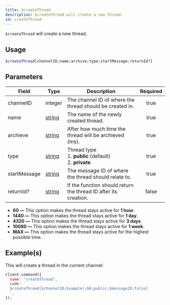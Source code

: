 ```yaml
---
title: $createThread
description: $createThread will create a new thread.
id: createThread
---
```


`$createThread` will create a new thread.

## Usage

```php
$createThread[channelID;name;archive;type;startMessage;returnId?]
```

## Parameters

| Field        | Type                                                                                              | Description                                                      | Required |
| ------------ | ------------------------------------------------------------------------------------------------- | ---------------------------------------------------------------- | :------: |
| channelID    | integer                                                                                           | The channel ID of where the thread should be created in.         |   true   |
| name         | [string](https://developer.mozilla.org/en-US/docs/Web/JavaScript/Reference/Global_Objects/String) | The name of the newly created thread.                            |   true   |
| archieve     | [string](https://developer.mozilla.org/en-US/docs/Web/JavaScript/Reference/Global_Objects/String) | After how much time the thread will be archieved (ms).           |   true   |
| type         | [string](https://developer.mozilla.org/en-US/docs/Web/JavaScript/Reference/Global_Objects/String) | Thread type <br /> 1. **public** (default) <br /> 2. **private** |   true   |
| startMessage | [string](https://developer.mozilla.org/en-US/docs/Web/JavaScript/Reference/Global_Objects/String) | The message ID of where the thread should relate to.             |   true   |
| returnId?    | [string](https://developer.mozilla.org/en-US/docs/Web/JavaScript/Reference/Global_Objects/String) | If the function should return the thread ID after its creation.  |  false   |

- **60 —** This option makes the thread stays active for **1 hour**.
- **1440 —** This option makes the thread stays active for **1 day**.
- **4320 —** This option makes the thread stays active for **3 days**.
- **10080 —** This option makes the thread stays active for **1 week**.
- **MAX —** This option makes the thread stays active for the highest possible time.

## Example(s)

This will create a thread in the current channel:

```javascript
client.command({
  name: "createThread",
  code: `
  $createThread[$channelID;Example!;60;public;$messageID;false]
  `,
});
```
